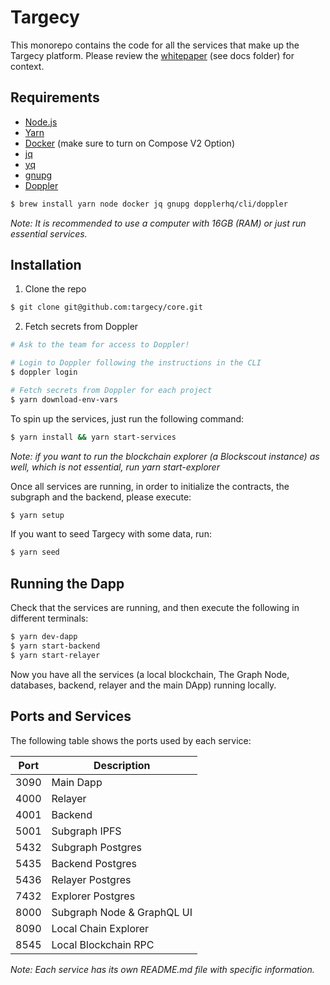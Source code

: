 # Targecy

This monorepo contains the code for all the services that make up the Targecy platform. Please review the [whitepaper](./docs/whitepaper.pdf) (see docs folder) for context.

## Requirements

- [Node.js](https://nodejs.org/en/)
- [Yarn](https://yarnpkg.com/)
- [Docker](https://www.docker.com/) (make sure to turn on Compose V2 Option)
- [jq](https://jqlang.github.io/jq/)
- [yq](https://mikefarah.gitbook.io/yq/)
- [gnupg](https://www.gnupg.org/)
- [Doppler](https://doppler.com)

```bash
$ brew install yarn node docker jq gnupg dopplerhq/cli/doppler
```

_Note: It is recommended to use a computer with 16GB (RAM) or just run essential services._

## Installation

1. Clone the repo
  
```bash
$ git clone git@github.com:targecy/core.git
```

2. Fetch secrets from Doppler

```bash
# Ask to the team for access to Doppler!

# Login to Doppler following the instructions in the CLI
$ doppler login

# Fetch secrets from Doppler for each project
$ yarn download-env-vars
```


To spin up the services, just run the following command:

```bash
$ yarn install && yarn start-services
```

_Note: if you want to run the blockchain explorer (a Blockscout instance) as well, which is not essential, run yarn start-explorer_

Once all services are running, in order to initialize the contracts, the subgraph and the backend, please execute:

```bash
$ yarn setup
```

If you want to seed Targecy with some data, run:

```bash
$ yarn seed
```

## Running the Dapp

Check that the services are running, and then execute the following in different terminals:

```bash
$ yarn dev-dapp
$ yarn start-backend
$ yarn start-relayer
```

Now you have all the services (a local blockchain, The Graph Node, databases, backend, relayer and the main DApp) running locally.

## Ports and Services

The following table shows the ports used by each service:

| Port | Description                |
| ---- | -------------------------- |
| 3090 | Main Dapp                  |
| 4000 | Relayer                    |
| 4001 | Backend                    |
| 5001 | Subgraph IPFS              |
| 5432 | Subgraph Postgres          |
| 5435 | Backend Postgres           |
| 5436 | Relayer Postgres           |
| 7432 | Explorer Postgres          |
| 8000 | Subgraph Node & GraphQL UI |
| 8090 | Local Chain Explorer       |
| 8545 | Local Blockchain RPC       |

_Note: Each service has its own README.md file with specific information._

